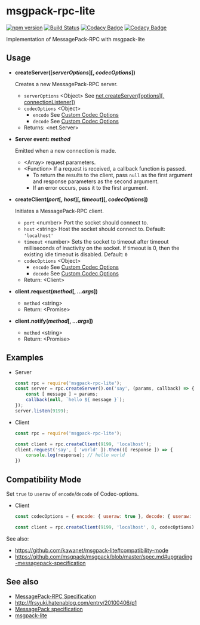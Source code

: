 # msgpack-rpc-lite

[![npm version](https://badge.fury.io/js/msgpack-rpc-lite.svg)](https://badge.fury.io/js/msgpack-rpc-lite)
[![Build Status](https://travis-ci.org/naokikimura/msgpack-rpc-lite.svg?branch=master)](https://travis-ci.org/naokikimura/msgpack-rpc-lite)
[![Codacy Badge](https://api.codacy.com/project/badge/Grade/85c5e44e31da475ebcaae8f1b79de7c8)](https://app.codacy.com/app/n.kimura.cap/msgpack-rpc-lite?utm_source=github.com&utm_medium=referral&utm_content=naokikimura/msgpack-rpc-lite&utm_campaign=badger)
[![Codacy Badge](https://api.codacy.com/project/badge/Coverage/5a32022009694006ab61191e243e569f)](https://www.codacy.com/app/n.kimura.cap/msgpack-rpc-lite?utm_source=github.com&utm_medium=referral&utm_content=naokikimura/msgpack-rpc-lite&utm_campaign=Badge_Coverage)

Implementation of MessagePack-RPC with msgpack-lite

## Usage ##

- __createServer([*serverOptions*][, *codecOptions*])__

    Creates a new MessagePack-RPC server.

    - `serverOptions` &lt;Object> See [net.createServer([options][, connectionListener])](https://nodejs.org/api/net.html#net_net_createserver_options_connectionlistener)
    - `codecOptions` &lt;Object>
        - `encode` See [Custom Codec Options][1]
        - `decode` See [Custom Codec Options][1]
    - Returns: &lt;net.Server>

- __Server event: *method*__

    Emitted when a new connection is made.

    - &lt;Array> request parameters.
    - &lt;Function> If a request is received, a callback function is passed.
        - To return the results to the client, pass `null` as the first argument and response parameters as the second argument.
        - If an error occurs, pass it to the first argument.

- __createClient(*port*[, *host*][, *timeout*][, *codecOptions*])__

    Initiates a MessagePack-RPC client.

    - `port` &lt;number> Port the socket should connect to.
    - `host` &lt;string> Host the socket should connect to. Default: `'localhost'`
    - `timeout` &lt;number> Sets the socket to timeout after timeout milliseconds of inactivity on the socket. If timeout is 0, then the existing idle timeout is disabled. Default: `0`
    - `codecOptions` &lt;Object>
        - `encode` See [Custom Codec Options][1]
        - `decode` See [Custom Codec Options][1]
    - Return: &lt;Client>

- __client.request(*method*[, *...args*])__

    - `method` &lt;string>
    - Return: &lt;Promise>

- __client.notify(*method*[, *...args*])__

    - `method` &lt;string>
    - Return: &lt;Promise>

[1]: https://github.com/kawanet/msgpack-lite#custom-codec-options

## Examples ##

- Server
    ```js
    const rpc = require('msgpack-rpc-lite');
    const server = rpc.createServer().on('say', (params, callback) => {
        const [ message ] = params; 
        callback(null, `hello ${ message }`);
    });
    server.listen(9199);
    ```

- Client
    ```js
    const rpc = require('msgpack-rpc-lite');

    const client = rpc.createClient(9199, 'localhost');
    client.request('say', [ 'world' ]).then(([ response ]) => {
        console.log(response); // hello world
    })
    ```

## Compatibility Mode ##

Set `true` to `useraw` of `encode`/`decode` of Codec-options.

- Client
    ```js
    const codecOptions = { encode: { useraw: true }, decode: { useraw: true } };

    const client = rpc.createClient(9199, 'localhost', 0, codecOptions);
    ```

See also:
- https://github.com/kawanet/msgpack-lite#compatibility-mode
- https://github.com/msgpack/msgpack/blob/master/spec.md#upgrading-messagepack-specification

## See also ##

- [MessagePack-RPC Specification](https://github.com/msgpack-rpc/msgpack-rpc/blob/master/spec.md)
- http://frsyuki.hatenablog.com/entry/20100406/p1
- [MessagePack specification](https://github.com/msgpack/msgpack/blob/master/spec.md)
- [msgpack-lite](https://github.com/kawanet/msgpack-lite)